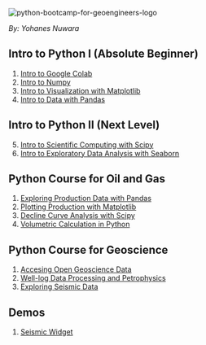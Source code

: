 ![python-bootcamp-for-geoengineers-logo](https://user-images.githubusercontent.com/51282928/83759266-80d8f580-a69d-11ea-9149-9c2eed8b025f.png)

*By: Yohanes Nuwara*

## Intro to Python I (Absolute Beginner)

1. [Intro to Google Colab]()
2. [Intro to Numpy]()
3. [Intro to Visualization with Matplotlib]()
4. [Intro to Data with Pandas]()

## Intro to Python II (Next Level)

5. [Intro to Scientific Computing with Scipy]()
6. [Intro to Exploratory Data Analysis with Seaborn]()

## Python Course for Oil and Gas

1. [Exploring Production Data with Pandas]()
2. [Plotting Production with Matplotlib]()
3. [Decline Curve Analysis with Scipy]()
4. [Volumetric Calculation in Python]()

## Python Course for Geoscience

1. [Accesing Open Geoscience Data]()
2. [Well-log Data Processing and Petrophysics]()
3. [Exploring Seismic Data]()

## Demos

1. [Seismic Widget]()
